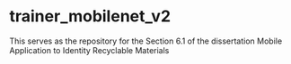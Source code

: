 # trainer_mobilenet_v2
This serves as the repository for the Section 6.1 of the dissertation Mobile Application to Identity Recyclable Materials
